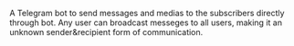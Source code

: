 
A Telegram bot to send messages and medias to the subscribers directly through bot.
Any user can broadcast messeges to all users, making it an unknown sender&recipient form of communication.

